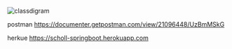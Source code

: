 

![classdigram](https://user-images.githubusercontent.com/103144996/174472755-d8aa28c9-c1cb-45b1-82ab-ff6ea2cb54cc.png)


postman 
https://documenter.getpostman.com/view/21096448/UzBmMSkG


herkue
https://scholl-springboot.herokuapp.com
